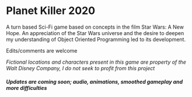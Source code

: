 # Planet Killer 2020

A turn based Sci-Fi game based on concepts in the film Star Wars: A New Hope. An appreciation of the Star Wars universe and the desire to deepen my understanding of Object Oriented Programming led to its development.

Edits/comments are welcome

*Fictional locations and characters present in this game are property of the Walt Disney Company, I do not seek to profit from this project*

##### Updates are coming soon; audio, animations, smoothed gameplay and more difficulties